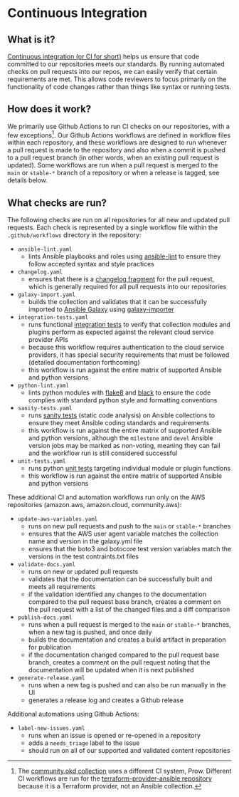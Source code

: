 # Continuous Integration

## What is it?

[Continuous integration (or CI for short)](https://en.wikipedia.org/wiki/Continuous_integration) helps us ensure that code committed to our repositories meets our standards. By running automated checks on pull requests into our repos, we can easily verify that certain requirements are met. This allows code reviewers to focus primarily on the functionality of code changes rather than things like syntax or running tests.

## How does it work?

We primarily use Github Actions to run CI checks on our repositories, with a few exceptions[^1]. Our Github Actions workflows are defined in workflow files within each repository, and these workflows are designed to run whenever a pull request is made to the repository and also when a commit is pushed to a pull request branch (in other words, when an existing pull request is updated). Some workflows are run when a pull request is merged to the `main` or `stable-*` branch of a repository or when a release is tagged, see details below.

## What checks are run?

The following checks are run on all repositories for all new and updated pull requests. Each check is represented by a single workflow file within the `.github/workflows` directory in the repository:

- `ansible-lint.yaml`
  - lints Ansible playbooks and roles using [ansible-lint](https://ansible.readthedocs.io/projects/lint/) to ensure they follow accepted syntax and style practices
- `changelog.yaml`
  - ensures that there is a [changelog fragment](https://docs.ansible.com/ansible/latest/community/development_process.html#creating-changelog-fragments) for the pull request, which is generally required for all pull requests into our repositories
- `galaxy-import.yaml`
  - builds the collection and validates that it can be successfully imported to [Ansible Galaxy](https://galaxy.ansible.com/) using [galaxy-importer](https://github.com/ansible/galaxy-importer)
- `integration-tests.yaml`
  - runs functional [integration tests](https://docs.ansible.com/ansible/latest/dev_guide/testing_integration.html#testing-integration) to verify that collection modules and plugins perform as expected against the relevant cloud service provider APIs
  - because this workflow requires authentication to the cloud service providers, it has special security requirements that must be followed (detailed documentation forthcoming)
  - this workflow is run against the entire matrix of supported Ansible and python versions
- `python-lint.yaml`
  - lints python modules with [flake8](https://flake8.pycqa.org/en/latest/) and [black](https://black.readthedocs.io/en/stable/) to ensure the code complies with standard python style and formatting conventions
- `sanity-tests.yaml`
  - runs [sanity tests](https://docs.ansible.com/ansible/latest/dev_guide/testing_sanity.html#testing-sanity) (static code analysis) on Ansible collections to ensure they meet Ansible coding standards and requirements
  - this workflow is run against the entire matrix of supported Ansible and python versions, although the `milestone` and `devel` Ansible version jobs may be marked as non-voting, meaning they can fail and the workflow run is still considered successful
- `unit-tests.yaml`
  - runs python [unit tests](https://docs.ansible.com/ansible/latest/dev_guide/testing_units.html#testing-units) targeting individual module or plugin functions
  - this workflow is run against the entire matrix of supported Ansible and python versions

These additional CI and automation workflows run only on the AWS repositories (amazon.aws, amazon.cloud, community.aws):

- `update-aws-variables.yaml`
  - runs on new pull requests and push to the `main` or `stable-*` branches
  - ensures that the AWS user agent variable matches the collection name and version in the galaxy.yml file
  - ensures that the boto3 and botocore test version variables match the versions in the test contraints.txt files
- `validate-docs.yaml`
  - runs on new or updated pull requests
  - validates that the documentation can be successfully built and meets all requirements
  - if the validation identified any changes to the documentation compared to the pull request base branch, creates a comment on the pull request with a list of the changed files and a diff comparison
- `publish-docs.yaml`
  - runs when a pull request is merged to the `main` or `stable-*` branches, when a new tag is pushed, and once daily
  - builds the documentation and creates a build artifact in preparation for publication
  - if the documentation changed compared to the pull request base branch, creates a comment on the pull request noting that the documentation will be updated when it is next published
- `generate-release.yaml`
  - runs when a new tag is pushed and can also be run manually in the UI
  - generates a release log and creates a Github release

Additional automations using Github Actions:

- `label-new-issues.yaml`
  - runs when an issue is opened or re-opened in a repository
  - adds a `needs_triage` label to the issue
  - should run on all of our supported and validated content repositories

[^1]: The [community.okd collection](https://github.com/ansible-collections/community.okd) uses a different CI system, Prow. Different CI workflows are run for the [terraform-provider-ansible repository](https://github.com/ansible/terraform-provider-ansible) because it is a Terraform provider, not an Ansible collection.

